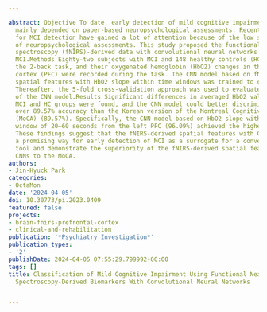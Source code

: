 ---
abstract: Objective To date, early detection of mild cognitive impairment (MCI) has
  mainly depended on paper-based neuropsychological assessments. Recently, biomarkers
  for MCI detection have gained a lot of attention because of the low sensitivity
  of neuropsychological assessments. This study proposed the functional near-infrared
  spectroscopy (fNIRS)-derived data with convolutional neural networks (CNNs) to identify
  MCI.Methods Eighty-two subjects with MCI and 148 healthy controls (HC) performed
  the 2-back task, and their oxygenated hemoglobin (HbO2) changes in the prefrontal
  cortex (PFC) were recorded during the task. The CNN model based on fNIRS-derived
  spatial features with HbO2 slope within time windows was trained to classify MCI.
  Thereafter, the 5-fold cross-validation approach was used to evaluate the performance
  of the CNN model.Results Significant differences in averaged HbO2 values between
  MCI and HC groups were found, and the CNN model could better discriminate MCI with
  over 89.57% accuracy than the Korean version of the Montreal Cognitive Assessment
  (MoCA) (89.57%). Specifically, the CNN model based on HbO2 slope within the time
  window of 20–60 seconds from the left PFC (96.09%) achieved the highest accuracy.Conclusion
  These findings suggest that the fNIRS-derived spatial features with CNNs could be
  a promising way for early detection of MCI as a surrogate for a conventional screening
  tool and demonstrate the superiority of the fNIRS-derived spatial features with
  CNNs to the MoCA.
authors:
- Jin-Hyuck Park
categories:
- OctaMon
date: '2024-04-05'
doi: 10.30773/pi.2023.0409
featured: false
projects:
- brain-fnirs-prefrontal-cortex
- clinical-and-rehabilitation
publication: '*Psychiatry Investigation*'
publication_types:
- '2'
publishDate: 2024-04-05 07:55:29.799992+00:00
tags: []
title: Classification of Mild Cognitive Impairment Using Functional Near-Infrared
  Spectroscopy-Derived Biomarkers With Convolutional Neural Networks

---
